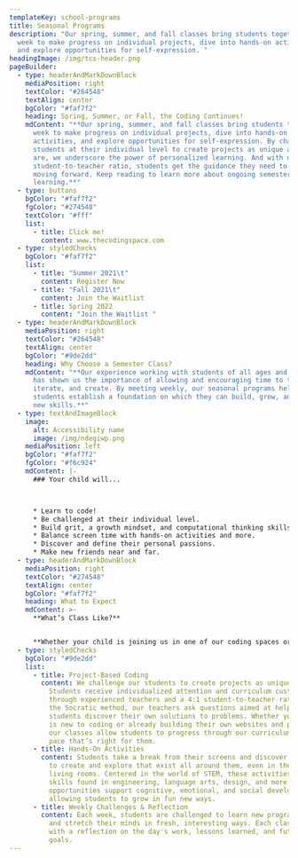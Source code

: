 ```yaml
---
templateKey: school-programs
title: Seasonal Programs
description: "Our spring, summer, and fall classes bring students together each
  week to make progress on individual projects, dive into hands-on activities,
  and explore opportunities for self-expression. "
headingImage: /img/tcs-header.png
pageBuilder:
  - type: headerAndMarkDownBlock
    mediaPosition: right
    textColor: "#264548"
    textAlign: center
    bgColor: "#faf7f2"
    heading: Spring, Summer, or Fall, the Coding Continues!
    mdContent: "**Our spring, summer, and fall classes bring students together each
      week to make progress on individual projects, dive into hands-on
      activities, and explore opportunities for self-expression. By challenging
      students at their individual level to create projects as unique as they
      are, we underscore the power of personalized learning. And with our 4:1
      student-to-teacher ratio, students get the guidance they need to keep
      moving forward. Keep reading to learn more about ongoing semester
      learning.**"
  - type: buttons
    bgColor: "#faf7f2"
    fgColor: "#274548"
    textColor: "#fff"
    list:
      - title: Click me!
        content: www.thecodingspace.com
  - type: styledChecks
    bgColor: "#faf7f2"
    list:
      - title: "Summer 2021\t"
        content: Register Now
      - title: "Fall 2021\t"
        content: Join the Waitlist
      - title: Spring 2022
        content: "Join the Waitlist "
  - type: headerAndMarkDownBlock
    mediaPosition: right
    textColor: "#264548"
    textAlign: center
    bgColor: "#9de2dd"
    heading: Why Choose a Semester Class?
    mdContent: "**Our experience working with students of all ages and skill levels
      has shown us the importance of allowing and encouraging time to tinker,
      iterate, and create. By meeting weekly, our seasonal programs help
      students establish a foundation on which they can build, grow, and develop
      new skills.**"
  - type: textAndImageBlock
    image:
      alt: Accessibility name
      image: /img/ndegiwp.png
    mediaPosition: left
    bgColor: "#faf7f2"
    fgColor: "#f6c924"
    mdContent: |-
      ### Your child will...



      * Learn to code!
      * Be challenged at their individual level.
      * Build grit, a growth mindset, and computational thinking skills.
      * Balance screen time with hands-on activities and more.
      * Discover and define their personal passions.
      * Make new friends near and far.
  - type: headerAndMarkDownBlock
    mediaPosition: right
    textColor: "#274548"
    textAlign: center
    bgColor: "#faf7f2"
    heading: What to Expect
    mdContent: >-
      **What’s Class Like?**


      **Whether your child is joining us in one of our coding spaces or from the comfort of their couch, our classes combine project-based coding and challenges with opportunities to take a break from the screen to laugh, learn, and explore. Here’s what your child can expect from our seasonal classes:**
  - type: styledChecks
    bgColor: "#9de2dd"
    list:
      - title: Project-Based Coding
        content: We challenge our students to create projects as unique as they are.
          Students receive individualized attention and curriculum customization
          through experienced teachers and a 4:1 student-to-teacher ratio. Using
          the Socratic method, our teachers ask questions aimed at helping
          students discover their own solutions to problems. Whether your child
          is new to coding or already building their own websites and projects,
          our classes allow students to progress through our curriculum at the
          pace that’s right for them.
      - title: Hands-On Activities
        content: Students take a break from their screens and discover the opportunities
          to create and explore that exist all around them, even in their own
          living rooms. Centered in the world of STEM, these activities draw on
          skills found in engineering, language arts, design, and more. These
          opportunities support cognitive, emotional, and social development,
          allowing students to grow in fun new ways.
      - title: Weekly Challenges & Reflection
        content: Each week, students are challenged to learn new programming techniques
          and stretch their minds in fresh, interesting ways. Each class ends
          with a reflection on the day's work, lessons learned, and future
          goals.
---
```


